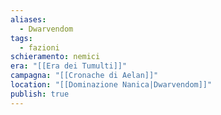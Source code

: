 ```yaml
---
aliases:
  - Dwarvendom
tags:
  - fazioni
schieramento: nemici
era: "[[Era dei Tumulti]]"
campagna: "[[Cronache di Aelan]]"
location: "[[Dominazione Nanica|Dwarvendom]]"
publish: true
---
```


